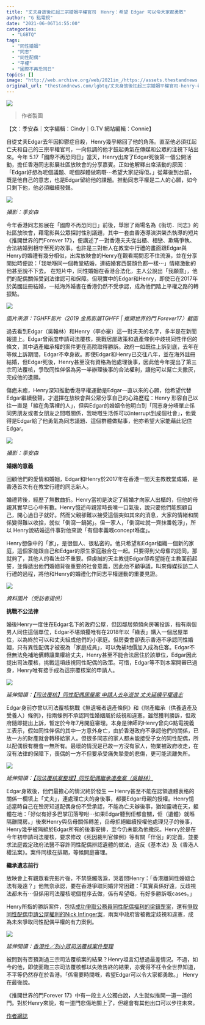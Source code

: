 ```yaml
---
title: "丈夫身故後扛起三宗婚姻平權官司　Henry：希望 Edgar 可以令大家都勇敢"
author: "G 點電視"
date: "2021-06-06T14:55:00"
categories:
  - "LGBTQ"
tags:
  - "同性婚姻"
  - "同志"
  - "同性配偶"
  - "平權"
  - "國際不再恐同日"
topics: []
image: "http://web.archive.org/web/2021im_/https://assets.thestandnews.com/media/photos/G2_z29WP.png"
original_url: "thestandnews.com/lgbtq/丈夫身故後扛起三宗婚姻平權官司-henry-希望-edgar-可以令大家都勇敢"
---
```

![](http://web.archive.org/web/2021im_/https://assets.thestandnews.com/media/photos/G2_z29WP.png)
> 作者製圖

【文：季安森｜文字編輯：Cindy｜G.TV 網站編輯：Connie】

自從丈夫Edgar去年因抑鬱症自殺，Henry幾乎縮回了他的角落。直至他必須扛起亡夫和自己的三宗平權官司，一向低調的他才鼓起勇氣在傳媒和公眾的注視下站出來。今年 5.17「國際不再恐同日」當天，Henry出席了Edgar死後第一個公開活動，擔任香港同志影展社區放映會的分享嘉賓。正如他解釋出席活動的原因：「Edgar好想為呢個議題、呢個群體做啲嘢⋯希望大家記得佢。」從幕後到台前，既是他自己的意志，也是Edgar留給他的課題。推動同志平權是二人的心願，如今只剩下他，他必須繼續發聲。

![](http://web.archive.org/web/2021im_/https://gdottv.com/main/wp-content/uploads/2021/05/DSC08799-2.jpg.webp)

_攝影：季安森_

今年香港同志影展在「國際不再恐同日」前後，舉辦了兩場名為《街坊．同志》的社區放映會，藉電影與公眾探討性別議題，其中一套由香港導演洪榮杰執導的短片《推開世界的門Forever 17》，便講述了一對香港夫夫從出櫃、相戀、欺瞞爭執、合法結婚到相守至死的故事。也許是三對新人在教堂中行禮的畫面跟Edgar與Henry的婚禮有幾分相似，出席放映會的Henry在觀看期間忍不住流淚，並在分享開始時便說：「我哋喺同一個教堂結婚，連結婚套西裝顏色都一樣⋯」情緒激動的他甚至說不下去。 在短片中，同性婚姻在香港合法化，主人公說出「我願意」，他們的配偶關係受到法律認可和保障。但現實中的Edgar和Henry，即使已在2017年於英國註冊結婚，一紙海外婚書在香港仍然不受承認，成為他們踏上平權之路的轉捩點。

![](http://web.archive.org/web/2021im_/https://gdottv.com/main/wp-content/uploads/2021/05/%E6%8E%A8%E9%96%8B%E4%B8%96%E7%95%8C%E7%9A%84%E9%96%80Forever-17-2.jpg.webp)

_圖片來源：TGHFF影片〈2019 金馬影展TGHFF | 推開世界的門 Forever17〉截圖_

過去看到Edgar（吳翰林）和Henry（李亦豪）這一對夫夫的名字，多半是在新聞報道上。Edgar曾兩度申請司法覆核，挑戰居屋政策和遺產條例中歧視同性伴侶的條文，其中遺產繼承權的案件更在高院取得勝訴。政府一如既往上訴到底，去年在等候上訴期間，Edgar不幸身故。即使Edgar和Henry已交往八年，並在海外註冊結婚，但Edgar死後，Henry甚至沒有資格為他處理後事，因此他今年提出了第三宗司法覆核，爭取同性伴侶為另一半辦理後事的合法權利，讓他可以幫亡夫撒灰，完成他的遺願。

傷疤未癒，Henry深知推動香港平權運動是Edgar一直以來的心願，他希望代替Edgar繼續發聲，才選擇在放映會與公眾分享自己的心路歷程：Henry 形容自己以往一直是「縮在角落裡的人」，但與Edgar的婚姻令他明白到「同志身分唔單止係同男朋友或者女朋友之間嘅關係，我哋嘅生活係可以interrupt到成個社會」，他覺得是Edgar給了他勇氣為同志議題、這個群體做點事，他亦希望大家能藉此記住Edgar。

![](http://web.archive.org/web/2021im_/https://gdottv.com/main/wp-content/uploads/2021/05/DSC08796-2.jpg.webp)

_攝影：季安森_

**婚姻的意義**

回顧他們的愛情和婚姻，Edgar和Henry於2017年在香港一間天主教教堂成婚，是香港首次有在教堂行禮的同志新人。

婚禮背後，經歷了無數曲折。Henry當初是決定了結婚才向家人出櫃的，但他的母親其實早已心中有數。Henry憶述母親當時長嘆一口氣後，說只要他們能照顧自己，開心過日子就好。然而父親卻難以接受這個突如其來的消息，大家的情緒和關係變得難以收拾，就似「倒瀉一鍋粥」。但一家人，「倒瀉咗就一齊抹番乾淨」，所以 Henry說結婚這件事對他來說「有個孝義嘅concept喺度」。

Henry想像中的「家」，是很個人、很私密的。他只希望和Edgar組織一個新的家庭，這個家能跟自己和Edgar的原生家庭融合在一起。只要得到父母輩的認同，那就夠了，其他人的看法並不重要。但虔誠的天主教徒Edgar卻希望能在主教面前起誓，並傳遞出他們婚姻背後重要的社會意義，因此他不顧爭議，叫來傳媒採訪二人行禮的過程，將他和Henry的婚禮化作同志平權運動的重要見證。

![](http://web.archive.org/web/2021im_/https://gdottv.com/main/wp-content/uploads/2021/05/HenryEdgar%E5%A9%9A%E7%A6%AE2.jpg.webp)

_資料圖片（受訪者提供）_

**挑戰不公法律**

婚後Henry一度住在Edgar名下的政府公屋，但因鄰居頻頻向房署投訴，指有兩個男人同住這個單位，Edgar不堪煩擾唯有在2018年以「綠表」購入一個居屋單位，以為終於可以和丈夫組成他們的小家庭。但房委會卻表示香港不承認同性婚姻，只有異性配偶才被視為「家庭成員」，可以免補地價加入成為住客。Edgar不但無法免補地價轉讓業權給丈夫，Henry甚至不能合法居住於該單位，Edgar因此提出司法覆核，挑戰這項歧視同性配偶的政策。可惜，Edgar等不到本案開審已過身，Henry唯有接手成為這宗覆核案的申請人。

![](http://web.archive.org/web/2021im_/https://gdottv.com/main/wp-content/uploads/2021/04/%E5%90%8C%E6%80%A7%E9%85%8D%E5%81%B6%E5%85%A5%E4%BD%8F%E5%B1%85%E5%B1%8B%E6%A1%88%E9%96%8B%E5%BA%AD_thumbnail.jpg.webp)

_延伸閱讀：[【司法覆核】同性配偶居屋案 申請人去年逝世 丈夫延續平權遺志](http://web.archive.org/web/20211229132548/https://gdottv.com/main/archives/24175)_

Edgar身前亦曾以司法覆核挑戰《無遺囑者遺產條例》和《財產繼承（供養遺產及受養人）條例》，指兩條例不承認同性婚姻屬於歧視和違憲。雖然獲判勝訴，但政府隨即提出上訴，暫定於今年7月開庭審理。本身是律師的Henry曾向G點電視義工表示，假如同性伴侶的其中一方意外身亡，由於香港政府不承認他們的關係，已故一方的財產就會轉移給家人。但很多同志的家人都未能接受子女的同性配偶，所以配偶很有機會一無所有。最壞的情況是已故一方沒有家人，物業被政府收走，在沒有法律的保障下，喪偶的一方不但要承受痛失摯愛的悲傷，更可能流離失所。

![](http://web.archive.org/web/2021im_/https://gdottv.com/main/wp-content/uploads/2021/04/2019_%E5%90%8C%E6%80%A7%E9%85%8D%E5%81%B6%E7%B9%BC%E6%89%BF%E9%81%BA%E7%94%A2%E6%A1%88_Thumbnail.jpg.webp)

_延伸閱讀：[【司法覆核案整理】同性配偶繼承遺產案（吳翰林）](http://web.archive.org/web/20211229132548/https://gdottv.com/main/jrcase-2019-edgarng)_

Edgar身故後，他們最擔心的情況終於發生 — Henry甚至不能在認領遺體表格的關係一欄填上「丈夫」，連處理亡夫的身後事，都要Edgar母親的授權。Henry憶述當時自己在殮房知道配偶身份不受承認，不能為亡夫辦後事，猶如靈魂在天，軀體在地：「好似有好多巴掌冚落嚟咁⋯如果Edgar聽到佢都會嬲，佢（遺體）就喺隔離間房。」後來Henry與岳母關係轉差，岳母拒絕繼續授權他處理兒子的後事，Henry幾乎被隔絕於Edgar所有的後事安排，至今仍未能為他撒灰。Henry於是在今年初申請司法覆核，要求修改《死因裁判官條例》等有關「伴侶」的定義，並要求法庭裁定政府法醫不容許同性配偶辨認遺體的做法，違反《基本法》及《香港人權法案》。案件同樣在排期，等候開庭審理。

**繼承遺志前行**

放映會上有觀眾看完影片後，不禁感觸落淚，哭着問Henry：「香港離同性婚姻合法有幾遠？」他無奈承認，要在香港爭取同婚非常困難：「其實真係好遠，反歧視法都未有⋯但係用司法覆核呢個程序去做，係有希望嘅，有好多勝訴嘅cases。」

Henry所指的勝訴案件，包括[成功爭取公務員同性配偶福利的梁鎮罡案](http://web.archive.org/web/20211229132548/https://gdottv.com/main/jrcase-2015-angusleung)，還有[爭取同性配偶申請公屋權利的Nick Infinger案](http://web.archive.org/web/20211229132548/https://gdottv.com/main/jrcase-2018-nickinfinger)，兩案中政府皆被裁定歧視和違憲，成為未來爭取同性配偶平權的有力案例。

![](http://web.archive.org/web/2021im_/https://gdottv.com/main/wp-content/uploads/2021/04/%E5%8F%B8%E6%B3%95%E8%A6%86%E6%A0%B8%E8%B3%87%E6%96%99%E5%BA%AB_Thumbnail.jpg.webp)

_延伸閱讀：[香港性／別小眾司法覆核案件整理](http://web.archive.org/web/20211229132548/https://gdottv.com/main/jrcase)_

被問到有否預測過三宗司法覆核案的結果？Henry坦言幻想過最差情況。不過，如今的他，即使面臨三宗司法覆核都以失敗告終的結果，亦覺得不枉令全世界知道，不平等仍然存在於香港。「係需要時間嘅，希望Edgar可以令大家都勇敢。」 Henry在最後說。

《推開世界的門Forever 17》中有一段主人公獨白說，人生就似推開一道一道的門。對於Henry來說，有一道門悲傷地關上了，但總會有其他出口可以步往未來。

[作者網誌](http://web.archive.org/web/20211229132548/https://gdottv.com/main/archives/24676)